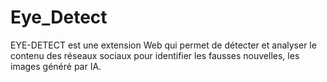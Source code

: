 # Eye_Detect
EYE-DETECT est une extension Web qui permet de détecter et analyser le contenu des réseaux sociaux pour identifier les fausses nouvelles, les images généré par IA.
